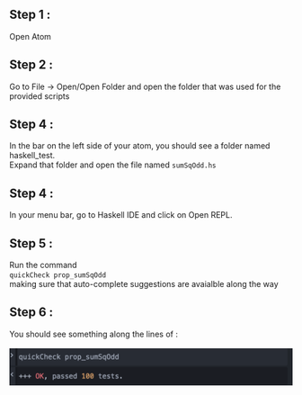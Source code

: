 ## Step 1 :
Open Atom
## Step 2 :
Go to File -> Open/Open Folder and open the folder that was used for the provided scripts
## Step 4 :
In the bar on the left side of your atom, you should see a folder named haskell_test. <br />
Expand that folder and open the file named `sumSqOdd.hs`
## Step 4 :
In your menu bar, go to Haskell IDE and click on Open REPL.
## Step 5 :
Run the command <br /> `quickCheck prop_sumSqOdd` <br />
making sure that auto-complete suggestions are avaialble along the way
## Step 6 :
You should see something along the lines of :<br /><br />
![Expected Result](../haskell_test/result.png?raw=true)
